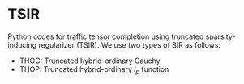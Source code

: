 # TSIR 
Python codes for traffic tensor completion using truncated sparsity-inducing regularizer (TSIR). We use two types of SIR as follows:
- THOC: Truncated hybrid-ordinary Cauchy
- THOP: Truncated hybrid-ordinary $l_p$ function
